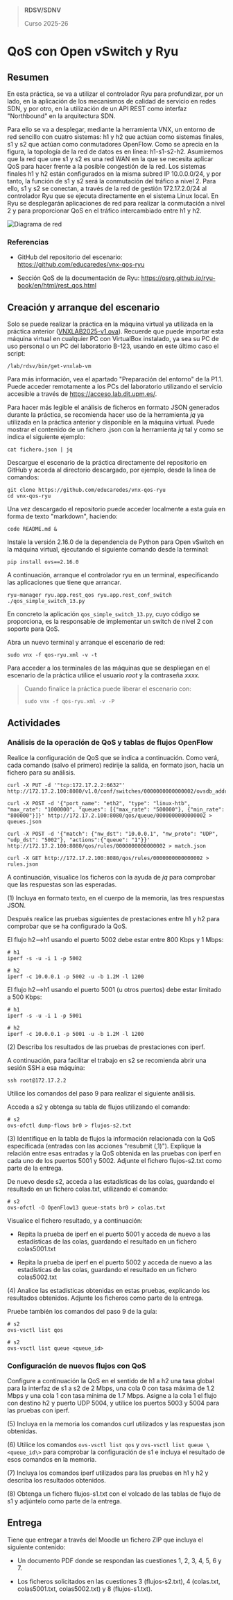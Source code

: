 > **RDSV/SDNV**
>
> Curso 2025-26

# QoS con Open vSwitch y Ryu

## Resumen

En esta práctica, se va a utilizar el controlador Ryu para profundizar,
por un lado, en la aplicación de los mecanismos de calidad de servicio
en redes SDN, y por otro, en la utilización de un API REST como interfaz
"Northbound" en la arquitectura SDN.

Para ello se va a desplegar, mediante la herramienta VNX, un entorno de
red sencillo con cuatro sistemas: h1 y h2 que actúan como sistemas
finales, s1 y s2 que actúan como conmutadores OpenFlow. Como se aprecia
en la figura, la topología de la red de datos es en línea: h1-s1-s2-h2.
Asumiremos que la red que une s1 y s2 es una red WAN en la que se
necesita aplicar QoS para hacer frente a la posible congestión de la
red. Los sistemas finales h1 y h2 están configurados en la misma subred
IP 10.0.0.0/24, y por tanto, la función de s1 y s2 será la conmutación
del tráfico a nivel 2. Para ello, s1 y s2 se conectan, a través de la
red de gestión 172.17.2.0/24 al controlador Ryu que se ejecuta
directamente en el sistema Linux local. En Ryu se desplegarán
aplicaciones de red para realizar la conmutación a nivel 2 y para
proporcionar QoS en el tráfico intercambiado entre h1 y h2.

![Diagrama de red](../qos-ryu-editable.png)

### Referencias

-   GitHub del repositorio del escenario:
    <https://github.com/educaredes/vnx-qos-ryu>

-   Sección QoS de la documentación de Ryu:
    <https://osrg.github.io/ryu-book/en/html/rest_qos.html>

## Creación y arranque del escenario

Solo se puede realizar la práctica en la máquina virtual ya utilizada en
la práctica anterior
([VNXLAB2025-v1.ova](https://idefix.dit.upm.es/download/vnx/vm/VNXLAB2025-v1.ova)).
Recuerde que puede importar esta máquina virtual en cualquier PC con
VirtualBox instalado, ya sea su PC de uso personal o un PC del
laboratorio B-123, usando en este último caso el script:

```shell
/lab/rdsv/bin/get-vnxlab-vm
```

Para más información, vea el apartado "Preparación del entorno" de la
P1.1. Puede acceder remotamente a los PCs del laboratorio utilizando el
servicio accesible a través de <https://acceso.lab.dit.upm.es/>.

Para hacer más legible el análisis de ficheros en formato JSON generados
durante la práctica, se recomienda hacer uso de la herramienta *jq* ya
utilizada en la práctica anterior y disponible en la máquina virtual.
Puede mostrar el contenido de un fichero .json con la herramienta *jq*
tal y como se indica el siguiente ejemplo:

```shell
cat fichero.json | jq
```

Descargue el escenario de la práctica directamente del repositorio en
GitHub y acceda al directorio descargado, por ejemplo, desde la línea de
comandos:

```shell
git clone https://github.com/educaredes/vnx-qos-ryu
cd vnx-qos-ryu
```

Una vez descargado el repositorio puede 
acceder localmente a esta guía en forma de texto "markdown",
haciendo:

```shell
code README.md & 
```

Instale la versión 2.16.0 de la dependencia de Python para Open vSwitch
en la máquina virtual, ejecutando el siguiente comando desde la
terminal:

```shell
pip install ovs==2.16.0
```

A continuación, arranque el controlador ryu en un terminal, especificando las 
aplicaciones que tiene que arrancar.

```shell
ryu-manager ryu.app.rest_qos ryu.app.rest_conf_switch ./qos_simple_switch_13.py
```

En concreto la aplicación `qos_simple_switch_13.py`, cuyo código se proporciona,
es la responsable de implementar un switch de nivel 2 con soporte para QoS.

Abra un nuevo terminal y arranque el escenario de red:

```shell
sudo vnx -f qos-ryu.xml -v -t
```

Para acceder a los terminales de las máquinas que se
despliegan en el escenario de la práctica utilice el usuario *root* y la
contraseña *xxxx.*

>Cuando finalice la práctica puede liberar el escenario con:
>
>```shell
>sudo vnx -f qos-ryu.xml -v -P
>```

## Actividades

### Análisis de la operación de QoS y tablas de flujos OpenFlow

Realice la configuración de QoS que se indica a continuación. Como verá, cada comando (salvo el primero) redirije la salida, en formato json, hacia un fichero para su análisis.  

```shell
curl -X PUT -d '"tcp:172.17.2.2:6632"' http://172.17.2.100:8080/v1.0/conf/switches/0000000000000002/ovsdb_addr
```

```shell
curl -X POST -d '{"port_name": "eth2", "type": "linux-htb", "max_rate": "1000000", "queues": [{"max_rate": "500000"}, {"min_rate": "800000"}]}' http://172.17.2.100:8080/qos/queue/0000000000000002 > queues.json
```

```shell
curl -X POST -d '{"match": {"nw_dst": "10.0.0.1", "nw_proto": "UDP", "udp_dst": "5002"}, "actions":{"queue": "1"}}' http://172.17.2.100:8080/qos/rules/0000000000000002 > match.json
```


```shell
curl -X GET http://172.17.2.100:8080/qos/rules/0000000000000002 > rules.json
```

A continuación, visualice los ficheros con la ayuda de *jq* para
comprobar que las respuestas son las esperadas.

(1) Incluya en formato texto, en el cuerpo de la memoria, las tres
    respuestas JSON.

Después realice las pruebas siguientes de prestaciones entre h1 y h2 para comprobar
que se ha configurado la QoS.

El flujo h2-->h1 usando el puerto 5002 debe estar entre 800 Kbps y 1 Mbps:

```shell
# h1
iperf -s -u -i 1 -p 5002
```

```shell
# h2
iperf -c 10.0.0.1 -p 5002 -u -b 1.2M -l 1200
```

El flujo h2-->h1 usando el puerto 5001 (u otros puertos) debe estar limitado a
500 Kbps:

```shell
# h1
iperf -s -u -i 1 -p 5001
```

```shell
# h2
iperf -c 10.0.0.1 -p 5001 -u -b 1.2M -l 1200
```

(2) Describa los resultados de las pruebas de prestaciones con iperf.

A continuación, para facilitar el trabajo en s2 se recomienda abrir una
sesión SSH a esa máquina:

```shell 
ssh root@172.17.2.2
```

Utilice los comandos del paso 9 para realizar el siguiente análisis.

Acceda a s2 y obtenga su tabla de flujos utilizando el comando:

```shell
# s2
ovs-ofctl dump-flows br0 > flujos-s2.txt
```

(3) Identifique en la tabla de flujos la información relacionada con la
    QoS especificada (entradas con las acciones "resubmit (,1)").
    Explique la relación entre esas entradas y la QoS obtenida en las
    pruebas con iperf en cada uno de los puertos 5001 y 5002. Adjunte el
    fichero flujos-s2.txt como parte de la entrega.

De nuevo desde s2, acceda a las estadísticas de las colas, guardando el
resultado en un fichero colas.txt, utilizando el comando:

```shell
# s2
ovs-ofctl -O OpenFlow13 queue-stats br0 > colas.txt
```

Visualice el fichero resultado, y a continuación:

-   Repita la prueba de iperf en el puerto 5001 y acceda de nuevo a las
    estadísticas de las colas, guardando el resultado en un fichero
    colas5001.txt

-   Repita la prueba de iperf en el puerto 5002 y acceda de nuevo a las
    estadísticas de las colas, guardando el resultado en un fichero
    colas5002.txt

(4) Analice las estadísticas obtenidas en estas pruebas, explicando los
    resultados obtenidos. Adjunte los ficheros como parte de la entrega.

Pruebe también los comandos del paso 9 de la guía:
```shell
# s2
ovs-vsctl list qos
```

```shell
# s2
ovs-vsctl list queue <queue_id>
```

### Configuración de nuevos flujos con QoS

Configure a continuación la QoS en el sentido de h1 a h2 una tasa global
para la interfaz de s1 a s2 de 2 Mbps, una cola 0 con tasa máxima de 1.2
Mbps y una cola 1 con tasa mínima de 1.7 Mbps. Asigne a la cola 1 el
flujo con destino h2 y puerto UDP 5004, y utilice los puertos 5003 y
5004 para las pruebas con iperf.

(5) Incluya en la memoria los comandos curl utilizados y las respuestas
    json obtenidas.

(6) Utilice los comandos `ovs-vsctl list qos` y `ovs-vsctl list queue
    \<queue_id\>` para comprobar la configuración de s1 e incluya el
    resultado de esos comandos en la memoria.

(7) Incluya los comandos iperf utilizados para las pruebas en h1 y h2 y
    describa los resultados obtenidos.
    
(8) Obtenga un fichero flujos-s1.txt con el volcado de las tablas de
    flujo de s1 y adjúntelo como parte de la entrega.

## Entrega

Tiene que entregar a través del Moodle un fichero ZIP que incluya el
siguiente contenido:

-   Un documento PDF donde se respondan las cuestiones 1, 2, 3, 4, 5, 6
    y 7.

-   Los ficheros solicitados en las cuestiones 3 (flujos-s2.txt), 4
    (colas.txt, colas5001.txt, colas5002.txt) y 8 (flujos-s1.txt).
